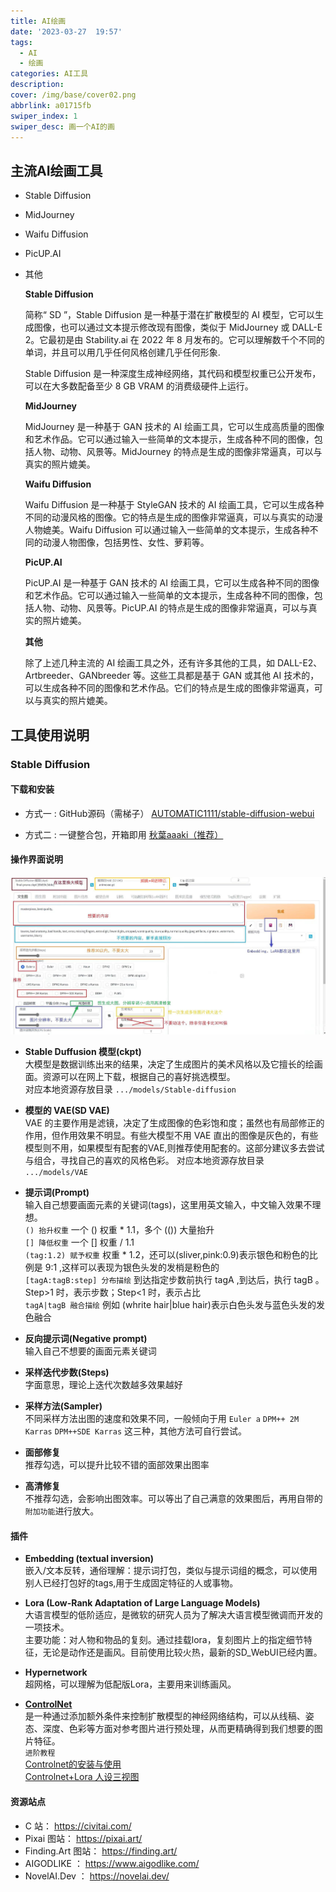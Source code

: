```yaml
---
title: AI绘画
date: '2023-03-27  19:57'
tags:
  - AI
  - 绘画
categories: AI工具
description: 
cover: /img/base/cover02.png
abbrlink: a01715fb
swiper_index: 1
swiper_desc: 画一个AI的画
---
```


## 主流AI绘画工具

-  Stable Diffusion
-  MidJourney
-  Waifu Diffusion
-  PicUP.AI
-  其他

   **Stable Diffusion** 

   简称“ SD ”，Stable Diffusion 是一种基于潜在扩散模型的 AI 模型，它可以生成图像，也可以通过文本提示修改现有图像，类似于 MidJourney 或 DALL-E 2。它最初是由 Stability.ai 在 2022 年 8 月发布的。它可以理解数千个不同的单词，并且可以用几乎任何风格创建几乎任何形象.

   Stable Diffusion 是一种深度生成神经网络，其代码和模型权重已公开发布，可以在大多数配备至少 8 GB VRAM 的消费级硬件上运行。


   **MidJourney** 

   MidJourney 是一种基于 GAN 技术的 AI 绘画工具，它可以生成高质量的图像和艺术作品。它可以通过输入一些简单的文本提示，生成各种不同的图像，包括人物、动物、风景等。MidJourney 的特点是生成的图像非常逼真，可以与真实的照片媲美。

   **Waifu Diffusion**

   Waifu Diffusion 是一种基于 StyleGAN 技术的 AI 绘画工具，它可以生成各种不同的动漫风格的图像。它的特点是生成的图像非常逼真，可以与真实的动漫人物媲美。Waifu Diffusion 可以通过输入一些简单的文本提示，生成各种不同的动漫人物图像，包括男性、女性、萝莉等。

   **PicUP.AI**

   PicUP.AI 是一种基于 GAN 技术的 AI 绘画工具，它可以生成各种不同的图像和艺术作品。它可以通过输入一些简单的文本提示，生成各种不同的图像，包括人物、动物、风景等。PicUP.AI 的特点是生成的图像非常逼真，可以与真实的照片媲美。

   **其他**

   除了上述几种主流的 AI 绘画工具之外，还有许多其他的工具，如 DALL-E2、Artbreeder、GANbreeder 等。这些工具都是基于 GAN 或其他 AI 技术的，可以生成各种不同的图像和艺术作品。它们的特点是生成的图像非常逼真，可以与真实的照片媲美。    

    
## 工具使用说明

### Stable Diffusion

#### 下载和安装 

   - 方式一 : GitHub源码（需梯子）    [AUTOMATIC1111/stable-diffusion-webui](https://github.com/AUTOMATIC1111/stable-diffusion-webui)  

   - 方式二 : 一键整合包，开箱即用   [秋葉aaaki（推荐）](https://www.bilibili.com/video/BV17d4y1C73R/?spm_id_from=333.999.0.0)

#### 操作界面说明    
  ![Alt text](../img/AI%E7%BB%98%E7%94%BB/%E7%95%8C%E9%9D%A2UI%E4%BD%BF%E7%94%A8%E8%AF%B4%E6%98%8E.jpg)  

   - **Stable Duffusion 模型(ckpt)**  
      大模型是数据训练出来的结果，决定了生成图片的美术风格以及它擅长的绘画面。资源可以在网上下载，根据自己的喜好挑选模型。  
      对应本地资源存放目录 `.../models/Stable-diffusion`  
   - **模型的 VAE(SD VAE)**  
      VAE 的主要作用是滤镜，决定了生成图像的色彩饱和度；虽然也有局部修正的作用，但作用效果不明显。有些大模型不用 VAE 直出的图像是灰色的，有些模型则不用，如果模型有配套的VAE,则推荐使用配套的。这部分建议多去尝试与组合，寻找自己的喜欢的风格色彩。
      对应本地资源存放目录 `.../models/VAE`


   - **提示词(Prompt)**  
      输入自己想要画面元素的关键词(tags)，这里用英文输入，中文输入效果不理想。  
      `() 抬升权重` 一个 () 权重 * 1.1，多个 (()) 大量抬升  
      `[] 降低权重` 一个 [] 权重 / 1.1  
      `(tag:1.2) 赋予权重`  权重 * 1.2，还可以(sliver,pink:0.9)表示银色和粉色的比例是 9:1 ,这样可以表现为银色头发的发梢是粉色的  
      `[tagA:tagB:step] 分布描绘` 到达指定步数前执行 tagA ,到达后，执行 tagB 。Step>1 时，表示步数；Step<1 时，表示占比  
      `tagA|tagB 融合描绘` 例如 (whrite hair|blue hair)表示白色头发与蓝色头发的发色融合



   - **反向提示词(Negative prompt)**  
      输入自己不想要的画面元素关键词

   - **采样迭代步数(Steps)**  
      字面意思，理论上迭代次数越多效果越好

   - **采样方法(Sampler)**   
      不同采样方法出图的速度和效果不同，一般倾向于用 `Euler a` `DPM++ 2M Karras` `DPM++SDE Karras` 这三种，其他方法可自行尝试。  

   - **面部修复**      
    推荐勾选，可以提升比较不错的面部效果出图率  

   - **高清修复**  
   不推荐勾选，会影响出图效率。可以等出了自己满意的效果图后，再用自带的`附加功能`进行放大。



#### 插件
  - **Embedding (textual inversion)**   
      嵌入/文本反转，通俗理解：提示词打包，类似与提示词组的概念，可以使用别人已经打包好的tags,用于生成固定特征的人或事物。  

  - **Lora (Low-Rank Adaptation of Large Language Models)**  
     大语言模型的低阶适应，是微软的研究人员为了解决大语言模型微调而开发的一项技术。  
     主要功能：对人物和物品的复刻。通过挂载lora，复刻图片上的指定细节特征，无论是动作还是画风。目前使用比较火热，最新的SD_WebUI已经内置。  

  - **Hypernetwork**  
      超网格，可以理解为低配版Lora，主要用来训练画风。

  - **[ControlNet](https://github.com/lllyasviel/ControlNet)**  
      是一种通过添加额外条件来控制扩散模型的神经网络结构，可以从线稿、姿态、深度、色彩等方面对参考图片进行预处理，从而更精确得到我们想要的图片特征。  
      `进阶教程`  
      [Controlnet的安装与使用](https://www.bilibili.com/video/BV1Wo4y1i77v/?spm_id_from=333.999.0.0&vd_source=8139a2177a04c86c89bc6e136b97f87c)    
       [Controlnet+Lora 人设三视图](https://www.bilibili.com/video/BV1gk4y1h7xF/?vd_source=8139a2177a04c86c89bc6e136b97f87c)
       



#### 资源站点  

  - C 站： https://civitai.com/  
  - Pixai 图站： https://pixai.art/  
  - Finding.Art 图站： https://finding.art/  
  - AIGODLIKE ： https://www.aigodlike.com/
  - NovelAI.Dev ： https://novelai.dev/





